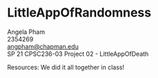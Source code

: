 # LittleAppOfRandomness

Angela Pham  
2354269  
angpham@chapman.edu  
SP 21 CPSC236-03
Project 02 - LittleAppOfDeath

Resources: We did it all together in class!
